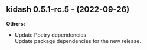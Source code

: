 ## kidash 0.5.1-rc.5 - (2022-09-26)

**Others:**

 * Update Poetry dependencies\
   Update package dependencies for the new release.

